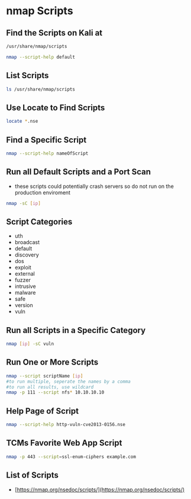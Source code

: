 # nmap Scripts

## Find the Scripts on Kali at

```bash
/usr/share/nmap/scripts
```

```bash
nmap --script-help default
```

## List Scripts

```bash
ls /usr/share/nmap/scripts
```

## Use Locate to Find Scripts

```bash
locate *.nse
```

## Find a Specific Script

```bash
nmap --script-help nameOfScript
```

## Run all Default Scripts and a Port Scan

* these scripts could potentially crash servers so do not run on the production enviroment

```bash
nmap -sC [ip]
```

## Script Categories

* uth
* broadcast
* default
* discovery
* dos
* exploit
* external
* fuzzer
* intrusive
* malware
* safe
* version
* vuln

## Run all Scripts in a Specific Category

```bash
nmap [ip] -sC vuln
```

## Run One or More Scripts

```bash
nmap --script scriptName [ip]
#to run multiple, seperate the names by a comma
#to run all results, use wildcard
nmap -p 111 --script nfs* 10.10.10.10
```

## Help Page of Script

```bash
nmap --script-help http-vuln-cve2013-0156.nse
```

## TCMs Favorite Web App Script

```bash
nmap -p 443 --script=ssl-enum-ciphers example.com
```

## List of Scripts

* [https://nmap.org/nsedoc/scripts/](https://nmap.org/nsedoc/scripts/)

